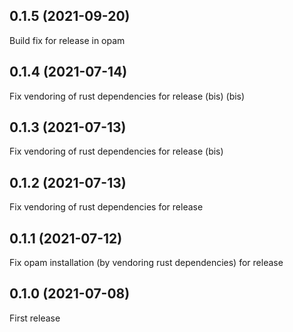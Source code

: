 ## 0.1.5 (2021-09-20)

Build fix for release in opam

## 0.1.4 (2021-07-14)

Fix vendoring of rust dependencies for release (bis) (bis)

## 0.1.3 (2021-07-13)

Fix vendoring of rust dependencies for release (bis)

## 0.1.2 (2021-07-13)

Fix vendoring of rust dependencies for release

## 0.1.1 (2021-07-12)

Fix opam installation (by vendoring rust dependencies) for release

## 0.1.0 (2021-07-08)

First release
